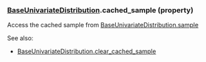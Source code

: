### [BaseUnivariateDistribution](BaseUnivariateDistribution.md).cached_sample (property)




Access the cached sample from [BaseUnivariateDistribution.sample](BaseUnivariateDistribution.sample.md)

See also:

* [BaseUnivariateDistribution.clear_cached_sample](BaseUnivariateDistribution.clear_cached_sample.md)

